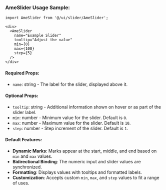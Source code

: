 ### AmeSlider Usage Sample:

```tsx
import AmeSlider from '@/ui/slider/AmeSlider';

<div>
  <AmeSlider
    name="Example Slider"
    tooltip="Adjust the value"
    min={0}
    max={100}
    step={5}
  />
</div>
```

#### Required Props:
- `name`: string - The label for the slider, displayed above it.

#### Optional Props:
- `tooltip`: string - Additional information shown on hover or as part of the slider label.
- `min`: number - Minimum value for the slider. Default is `0`.
- `max`: number - Maximum value for the slider. Default is `10`.
- `step`: number - Step increment of the slider. Default is `1`.

#### Default Features:
- **Dynamic Marks**: Marks appear at the start, middle, and end based on `min` and `max` values.
- **Bidirectional Binding**: The numeric input and slider values are synchronized.
- **Formatting**: Displays values with tooltips and formatted labels.
- **Customization**: Accepts custom `min`, `max`, and `step` values to fit a range of uses.

